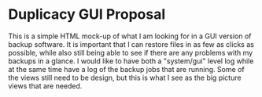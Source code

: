 # Duplicacy GUI Proposal

This is a simple HTML mock-up of what I am looking for in a GUI version of backup software.
It is important that I can restore files in as few as clicks as possible, while also still being able to see if there are any problems with my backups in a glance.
I would like to have both a "system/gui" level log while at the same time have a log of the backup jobs that are running.
Some of the views still need to be design, but this is what I see as the big picture views that are needed.




